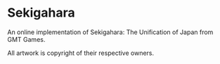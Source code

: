 Sekigahara
==========

An online implementation of Sekigahara: The Unification of Japan from GMT Games.

All artwork is copyright of their respective owners.
